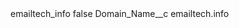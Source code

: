 <?xml version="1.0" encoding="UTF-8"?>
<CustomMetadata xmlns="http://soap.sforce.com/2006/04/metadata" xmlns:xsi="http://www.w3.org/2001/XMLSchema-instance" xmlns:xsd="http://www.w3.org/2001/XMLSchema">
    <label>emailtech_info</label>
    <protected>false</protected>
    <values>
        <field>Domain_Name__c</field>
        <value xsi:type="xsd:string">emailtech.info</value>
    </values>
</CustomMetadata>
